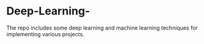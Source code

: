 # Deep-Learning-
The repo includes some deep learning and machine learning techniques for implementing various projects.
